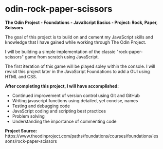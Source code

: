 # odin-rock-paper-scissors

<strong>The Odin Project - Foundations - JavaScript Basics - Project: Rock, Paper, Scissors</strong>

<p>The goal of this project is to build on and cement my JavaScript skills and knowledge that I have gained while working through The Odin Project.</p>
<p>I will be building a simple implementation of the classic "rock-paper-scissors" game from scratch using JavaScript.</p>
<p>The first iteration of this game will be played soley within the console. I will revisit this project later in the JavaScript Foundations to add a GUI using HTML and CSS.</p>

<strong>After completing this project, I will have accomplished:</strong>
<ul>
    <li>Continued improvement of version control using Git and GitHub</li>
    <li>Writing javascript functions using detailed, yet concise, names</li>
    <li>Testing and debugging code</li>
    <li>JavaScript coding and scripting best practices</li>
    <li>Problem solving</li>
    <li>Understanding the importance of commenting code</li>
</ul>
<strong>Project Source:</strong> https://www.theodinproject.com/paths/foundations/courses/foundations/lessons/rock-paper-scissors